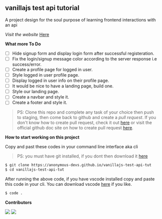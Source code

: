 ## vanillajs test api tutorial
A project design for the soul purpose of learning frontend interactions with an api

_Visit the website_ [Here](https://anonymous-devs.github.io/vanillajs-test-api-tut/)

**What more To Do**
- [ ] Hide signup form and display login form after successful registeration.
- [ ] Fix the login/signup message color according to the server response i.e success/error.
- [ ] Create a profile page for logged in user.
- [ ] Style logged in user profile page.
- [ ] Display logged in user info on their profile page.
- [ ] It would be nice to have a landing page, build one.
- [ ] Style our landing page.
- [ ] Create a navbar and style it.
- [ ] Create a footer and style it.

> PS: Clone this repo and complete any task of your choice
>  then push to staging, then come back to github and create a *pull request*. If you don't know how to create pull request, check it out [here](https://opensource.com/article/19/7/create-pull-request-github) or visit the official github doc site on how to create pull request [here](https://docs.github.com/en/github/collaborating-with-pull-requests/proposing-changes-to-your-work-with-pull-requests/creating-a-pull-request).

**How to start working on this project**

Copy and past these codes in your command line interface aka cli
> PS: you must have git installed, if you dont then download it [here](https://git-scm.com/download/)
```bash
$ git clone https://anonymous-devs.github.io/vanillajs-test-api-tut
$ cd vanillajs-test-api-tut
```
After running the above code, if you have vscode installed copy and paste this code in your cli. You can download vscode [here](https://code.visualstudio.com/download) if you like.
```bash
$ code .
```

**Contributors**

[![](https://github.com/orung.png?size=50)](https://github.com/orung)
[![](https://github.com/remilekun-elijah.png?size=50)](https://github.com/remilekun-elijah)
<!-- [![](https://github.com/koredebanfe.png?size=50)](https://github.com/koredebanfe) -->
